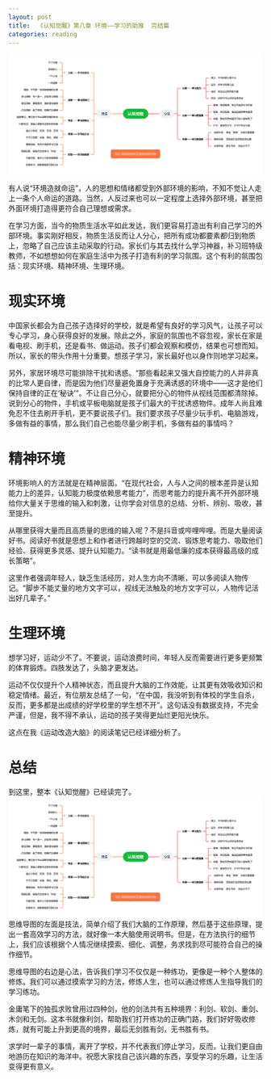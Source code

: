 ```yaml
---
layout: post
title:  《认知觉醒》第八章 环境——学习的助推  完结篇
categories: reading
---
```


![脑图认知觉醒-环境.PNG](/assets/%E8%84%91%E5%9B%BE%E8%AE%A4%E7%9F%A5%E8%A7%89%E9%86%92-%E7%8E%AF%E5%A2%83.PNG)

有人说“环境造就命运”，人的思想和情绪都受到外部环境的影响，不知不觉让人走上一条个人命运的道路。当然，人反过来也可以一定程度上选择外部环境，甚至把外面环境打造得更符合自己理想或需求。

在学习方面，当今的物质生活水平如此发达，我们更容易打造出有利自己学习的外部环境。事实刚好相反，物质生活反而让人分心，把所有成功都要素都归到物质上，忽略了自己应该主动采取的行动。家长们与其去找什么学习神器，补习班特级教师，不如想想如何在家庭生活中为孩子打造有利的学习氛围。这个有利的氛围包括：现实环境、精神环境、生理环境。

# 现实环境

中国家长都会为自己孩子选择好的学校，就是希望有良好的学习风气，让孩子可以专心学习，身心获得良好的发展。除此之外，家庭的氛围也不容忽视，家长在家是看电视、刷手机，还是看书、做运动。孩子们都会观察和模仿，结果也可想而知。所以，家长的带头作用十分重要。想孩子学习，家长最好也以身作则地学习起来。

另外，家居环境尽可能排除干扰和诱惑。“那些看起来又强大自控能力的人并非真的比常人更自律，而是因为他们尽量避免置身于充满诱惑的环境中——这才是他们保持自律的正在‘秘诀’”。不让自己分心，就要把分心的物件从视线范围都清除掉。说到分心的物件，手机或平板电脑就是孩子们最大的干扰诱惑物件。成年人尚且难免忍不住去刷开手机，更不要说孩子们。我们要求孩子尽量少玩手机、电脑游戏，多做有益的事情，那么我们自己也能尽量少刷手机，多做有益的事情吗？

# 精神环境

环境影响人的方法就是在精神层面。“在现代社会，人与人之间的根本差异是认知能力上的差异，认知能力极度依赖思考能力”，而思考能力的提升离不开外部环境给你大量关于思维的输入和刺激，让你学会对信息的总结、分析、辨别、吸收，甚至提升。

从哪里获得大量而且高质量的思维的输入呢？不是抖音或哔哩哔哩。而是大量阅读好书。阅读好书就是思想上和作者进行跨越时空的交流、锻炼思考能力、吸取他们经验、获得更多灵感、提升认知能力。“读书就是用最低廉的成本获得最高级的成长策略”。

这里作者强调年轻人，缺乏生活经历，对人生方向不清晰，可以多阅读人物传记。“脚步不能丈量的地方文字可以，视线无法触及的地方文字可以，人物传记活出好几辈子。”

# 生理环境

想学习好，运动少不了。不要说，运动浪费时间，年轻人反而需要进行更多更频繁的体育锻炼。四肢发达了，头脑才更发达。

运动不仅仅提升个人精神状态，而且提升大脑的工作效能，让其更有效吸收知识和稳定情绪。最近，有位朋友总结了一句，“在中国，我没听到有体校的学生自杀，反而，更多都是出成绩的好学校里的学生想不开”。这句话没有数据支持，不完全严谨，但是，我不得不承认，运动的孩子笑得更灿烂更阳光快乐。

这点在我《运动改造大脑》的阅读笔记已经详细分析了。

# 总结

到这里，整本《认知觉醒》已经读完了。
![思维导图](/assets/%E8%84%91%E5%9B%BE%E8%AE%A4%E7%9F%A5%E8%A7%89%E9%86%92.PNG)
思维导图的左面是技法，简单介绍了我们大脑的工作原理，然后基于这些原理，提出一套高效学习的方法，就好像一本大脑使用说明书。但是，在方法执行的细节上，我们应该根据个人情况继续摸索、细化、调整，务求找到尽可能符合自己的操作细节。

思维导图的右边是心法，告诉我们学习不仅仅是一种练功，更像是一种个人整体的修炼。我们可以通过摸索学习的方法，修炼人生，也可以通过修炼人生指导我们的学习练功。

金庸笔下的独孤求败曾用过四种剑，他的剑法共有五种境界：利剑、软剑、重剑、木剑和无剑。这本书就像利剑，帮助我们打开练功的正确门路，我们好好吸收修炼，就有可能上升到更高的境界，最后无剑胜有剑，无书胜有书。

求学时一辈子的事情，离开了学校，并不代表我们停止学习，反而，让我们更自由地游历在知识的海洋中。祝愿大家找自己该兴趣的东西，享受学习的乐趣，让生活变得更有意义。
<!--stackedit_data:
eyJoaXN0b3J5IjpbLTEyNTI3MDc3MDUsLTE4MDg3MDI4MDgsMT
M2NTIyNDgyOCw1OTQxMDU0OTddfQ==
-->